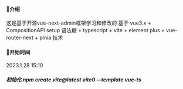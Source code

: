 ####  🌈介绍

这是基于开源vue-next-admin框架学习和修改的
基于 vue3.x + CompositionAPI setup 语法糖 + typescript + vite + element plus + vue-router-next + pinia 技术



####   📅开始时间
2023.1.28 15:10
##### 初始化  npm create vite@latest vite0 --template vue-ts
 




